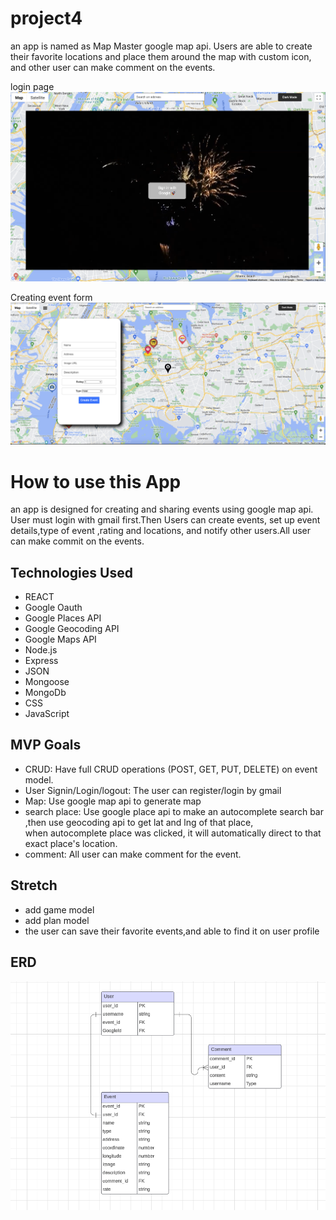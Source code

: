 # project4

an app is named as Map Master google map api. Users are able to create their favorite locations and place them around the map with custom icon, and other user can make comment on the events.

login page
![login page](projectx/public/login.png)

Creating event form
![Creating event form](projectx/public/eventform.png)


# How to use  this App
an app is designed for creating and sharing events using google map api. User must login  with gmail first.Then Users can create events, set up event details,type of event ,rating and locations, and notify other users.All user can make commit on the events.


## Technologies Used
- REACT
- Google Oauth
- Google Places API
- Google Geocoding API
- Google Maps API
- Node.js
- Express
- JSON
- Mongoose
- MongoDb
- CSS
- JavaScript

## MVP Goals
- CRUD: Have full CRUD operations (POST, GET, PUT, DELETE) on event model.
- User Signin/Login/logout: The user can register/login by gmail 
- Map: Use google map api to generate map
- search place: Use google place api to make an autocomplete search bar ,then use geocoding api to get lat and lng of that place,  
                  when autocomplete place was clicked, it will automatically direct to that exact place's location.
- comment: All user can make comment for the event. 

## Stretch
- add game model
- add plan model
- the user can save their favorite events,and able to find it on user profile



## ERD
![ERD](projectx/public/erd.png)
